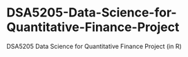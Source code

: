 # DSA5205-Data-Science-for-Quantitative-Finance-Project
DSA5205 Data Science for Quantitative Finance Project (in R)
